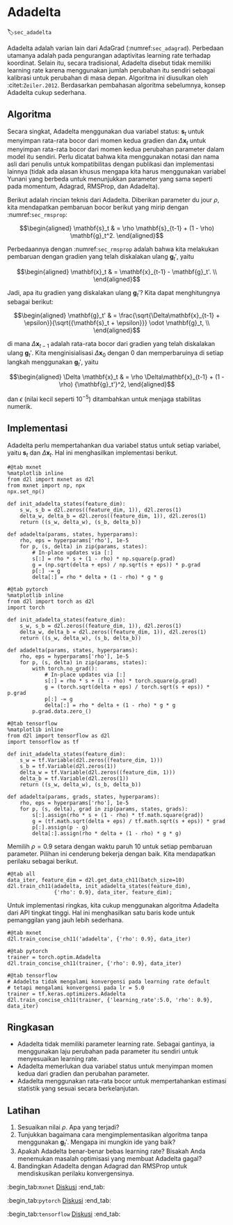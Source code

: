 # Adadelta
:label:`sec_adadelta`

Adadelta adalah varian lain dari AdaGrad (:numref:`sec_adagrad`). Perbedaan utamanya adalah pada pengurangan adaptivitas learning rate terhadap koordinat. Selain itu, secara tradisional, Adadelta disebut tidak memiliki learning rate karena menggunakan jumlah perubahan itu sendiri sebagai kalibrasi untuk perubahan di masa depan. Algoritma ini diusulkan oleh :citet:`Zeiler.2012`. Berdasarkan pembahasan algoritma sebelumnya, konsep Adadelta cukup sederhana.

## Algoritma

Secara singkat, Adadelta menggunakan dua variabel status: $\mathbf{s}_t$ untuk menyimpan rata-rata bocor dari momen kedua gradien dan $\Delta\mathbf{x}_t$ untuk menyimpan rata-rata bocor dari momen kedua perubahan parameter dalam model itu sendiri. Perlu dicatat bahwa kita menggunakan notasi dan nama asli dari penulis untuk kompatibilitas dengan publikasi dan implementasi lainnya (tidak ada alasan khusus mengapa kita harus menggunakan variabel Yunani yang berbeda untuk menunjukkan parameter yang sama seperti pada momentum, Adagrad, RMSProp, dan Adadelta).

Berikut adalah rincian teknis dari Adadelta. Diberikan parameter du jour $\rho$, kita mendapatkan pembaruan bocor berikut yang mirip dengan :numref:`sec_rmsprop`:

$$\begin{aligned}
    \mathbf{s}_t & = \rho \mathbf{s}_{t-1} + (1 - \rho) \mathbf{g}_t^2.
\end{aligned}$$

Perbedaannya dengan :numref:`sec_rmsprop` adalah bahwa kita melakukan pembaruan dengan gradien yang telah diskalakan ulang $\mathbf{g}_t'$, yaitu

$$\begin{aligned}
    \mathbf{x}_t  & = \mathbf{x}_{t-1} - \mathbf{g}_t'. \\
\end{aligned}$$

Jadi, apa itu gradien yang diskalakan ulang $\mathbf{g}_t'$? Kita dapat menghitungnya sebagai berikut:

$$\begin{aligned}
    \mathbf{g}_t' & = \frac{\sqrt{\Delta\mathbf{x}_{t-1} + \epsilon}}{\sqrt{{\mathbf{s}_t + \epsilon}}} \odot \mathbf{g}_t, \\
\end{aligned}$$

di mana $\Delta \mathbf{x}_{t-1}$ adalah rata-rata bocor dari gradien yang telah diskalakan ulang $\mathbf{g}_t'$. Kita menginisialisasi $\Delta \mathbf{x}_{0}$ dengan $0$ dan memperbaruinya di setiap langkah menggunakan $\mathbf{g}_t'$, yaitu

$$\begin{aligned}
    \Delta \mathbf{x}_t & = \rho \Delta\mathbf{x}_{t-1} + (1 - \rho) {\mathbf{g}_t'}^2,
\end{aligned}$$

dan $\epsilon$ (nilai kecil seperti $10^{-5}$) ditambahkan untuk menjaga stabilitas numerik.



## Implementasi

Adadelta perlu mempertahankan dua variabel status untuk setiap variabel, yaitu $\mathbf{s}_t$ dan $\Delta\mathbf{x}_t$. Hal ini menghasilkan implementasi berikut.


```{.python .input}
#@tab mxnet
%matplotlib inline
from d2l import mxnet as d2l
from mxnet import np, npx
npx.set_np()

def init_adadelta_states(feature_dim):
    s_w, s_b = d2l.zeros((feature_dim, 1)), d2l.zeros(1)
    delta_w, delta_b = d2l.zeros((feature_dim, 1)), d2l.zeros(1)
    return ((s_w, delta_w), (s_b, delta_b))

def adadelta(params, states, hyperparams):
    rho, eps = hyperparams['rho'], 1e-5
    for p, (s, delta) in zip(params, states):
        # In-place updates via [:]
        s[:] = rho * s + (1 - rho) * np.square(p.grad)
        g = (np.sqrt(delta + eps) / np.sqrt(s + eps)) * p.grad
        p[:] -= g
        delta[:] = rho * delta + (1 - rho) * g * g
```

```{.python .input}
#@tab pytorch
%matplotlib inline
from d2l import torch as d2l
import torch

def init_adadelta_states(feature_dim):
    s_w, s_b = d2l.zeros((feature_dim, 1)), d2l.zeros(1)
    delta_w, delta_b = d2l.zeros((feature_dim, 1)), d2l.zeros(1)
    return ((s_w, delta_w), (s_b, delta_b))

def adadelta(params, states, hyperparams):
    rho, eps = hyperparams['rho'], 1e-5
    for p, (s, delta) in zip(params, states):
        with torch.no_grad():
            # In-place updates via [:]
            s[:] = rho * s + (1 - rho) * torch.square(p.grad)
            g = (torch.sqrt(delta + eps) / torch.sqrt(s + eps)) * p.grad
            p[:] -= g
            delta[:] = rho * delta + (1 - rho) * g * g
        p.grad.data.zero_()
```

```{.python .input}
#@tab tensorflow
%matplotlib inline
from d2l import tensorflow as d2l
import tensorflow as tf

def init_adadelta_states(feature_dim):
    s_w = tf.Variable(d2l.zeros((feature_dim, 1)))
    s_b = tf.Variable(d2l.zeros(1))
    delta_w = tf.Variable(d2l.zeros((feature_dim, 1)))
    delta_b = tf.Variable(d2l.zeros(1))
    return ((s_w, delta_w), (s_b, delta_b))

def adadelta(params, grads, states, hyperparams):
    rho, eps = hyperparams['rho'], 1e-5
    for p, (s, delta), grad in zip(params, states, grads):
        s[:].assign(rho * s + (1 - rho) * tf.math.square(grad))
        g = (tf.math.sqrt(delta + eps) / tf.math.sqrt(s + eps)) * grad
        p[:].assign(p - g)
        delta[:].assign(rho * delta + (1 - rho) * g * g)
```

Memilih $\rho = 0.9$ setara dengan waktu paruh 10 untuk setiap pembaruan parameter. Pilihan ini cenderung bekerja dengan baik. Kita mendapatkan perilaku sebagai berikut.


```{.python .input}
#@tab all
data_iter, feature_dim = d2l.get_data_ch11(batch_size=10)
d2l.train_ch11(adadelta, init_adadelta_states(feature_dim),
               {'rho': 0.9}, data_iter, feature_dim);
```

Untuk implementasi ringkas, kita cukup menggunakan algoritma Adadelta dari API tingkat tinggi. Hal ini menghasilkan satu baris kode untuk pemanggilan yang jauh lebih sederhana.

```{.python .input}
#@tab mxnet
d2l.train_concise_ch11('adadelta', {'rho': 0.9}, data_iter)
```

```{.python .input}
#@tab pytorch
trainer = torch.optim.Adadelta
d2l.train_concise_ch11(trainer, {'rho': 0.9}, data_iter)
```

```{.python .input}
#@tab tensorflow
# Adadelta tidak mengalami konvergensi pada learning rate default
# tetapi mengalami konvergensi pada lr = 5.0
trainer = tf.keras.optimizers.Adadelta
d2l.train_concise_ch11(trainer, {'learning_rate':5.0, 'rho': 0.9}, data_iter)
```

## Ringkasan

* Adadelta tidak memiliki parameter learning rate. Sebagai gantinya, ia menggunakan laju perubahan pada parameter itu sendiri untuk menyesuaikan learning rate.
* Adadelta memerlukan dua variabel status untuk menyimpan momen kedua dari gradien dan perubahan parameter.
* Adadelta menggunakan rata-rata bocor untuk mempertahankan estimasi statistik yang sesuai secara berkelanjutan.

## Latihan

1. Sesuaikan nilai $\rho$. Apa yang terjadi?
2. Tunjukkan bagaimana cara mengimplementasikan algoritma tanpa menggunakan $\mathbf{g}_t'$. Mengapa ini mungkin ide yang baik?
3. Apakah Adadelta benar-benar bebas learning rate? Bisakah Anda menemukan masalah optimisasi yang membuat Adadelta gagal?
4. Bandingkan Adadelta dengan Adagrad dan RMSProp untuk mendiskusikan perilaku konvergensinya.

:begin_tab:`mxnet`
[Diskusi](https://discuss.d2l.ai/t/357)
:end_tab:

:begin_tab:`pytorch`
[Diskusi](https://discuss.d2l.ai/t/1076)
:end_tab:

:begin_tab:`tensorflow`
[Diskusi](https://discuss.d2l.ai/t/1077)
:end_tab:
